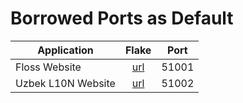 # Borrowed Ports as Default

| Application        |                               Flake                               | Port  |
| ------------------ | :---------------------------------------------------------------: | :---: |
| Floss Website      | [url](https://github.com/floss-uz/website/blob/main/default.nix)  | 51001 |
| Uzbek L10N Website | [url](https://github.com/uzbek-net/website/blob/main/default.nix) | 51002 |
